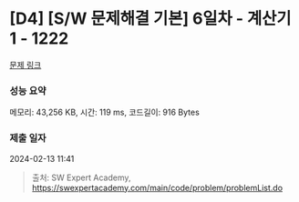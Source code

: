 # [D4] [S/W 문제해결 기본] 6일차 - 계산기1 - 1222 

[문제 링크](https://swexpertacademy.com/main/code/problem/problemDetail.do?contestProbId=AV14mbSaAEwCFAYD) 

### 성능 요약

메모리: 43,256 KB, 시간: 119 ms, 코드길이: 916 Bytes

### 제출 일자

2024-02-13 11:41



> 출처: SW Expert Academy, https://swexpertacademy.com/main/code/problem/problemList.do